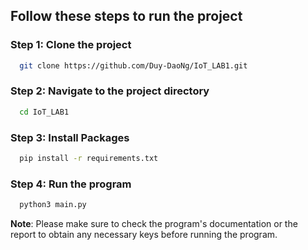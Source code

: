 ## Follow these steps to run the project

### Step 1: Clone the project

```bash
  git clone https://github.com/Duy-DaoNg/IoT_LAB1.git
```

### Step 2: Navigate to the project directory

```bash
  cd IoT_LAB1
```

### Step 3: Install Packages
```bash
  pip install -r requirements.txt
```

### Step 4: Run the program
```bash
  python3 main.py
```

**Note**: Please make sure to check the program's documentation or the report to obtain any necessary keys before running the program.